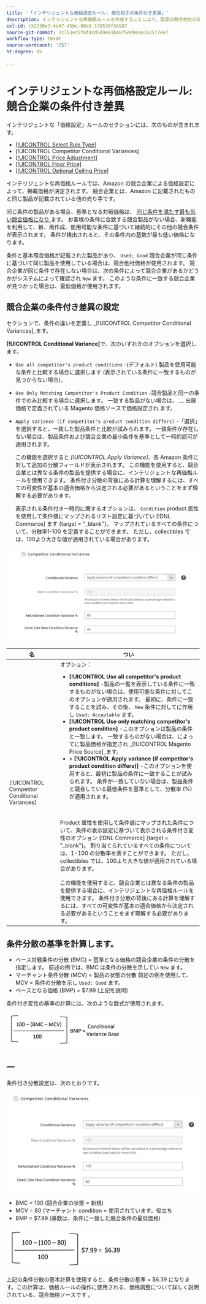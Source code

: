 ```yaml
---
title: '「インテリジェントな価格設定ルール: 競合相手の条件付き差異」'
description: インテリジェントな再価格ルールを作成することにより、製品の競合他社の価格と状態に基づいて、Amazon のリスト価格を決定します。
exl-id: c52230e3-4e47-45bc-80e0-170530f58987
source-git-commit: 2c753ec5f6f4cd509e61b4875e09e9a1a2577ee7
workflow-type: tm+mt
source-wordcount: '757'
ht-degree: 0%

---
```


# インテリジェントな再価格設定ルール: 競合企業の条件付き差異

インテリジェントな「価格設定」ルールのセクションには、次のものが含まれます。

- [[!UICONTROL Select Rule Type]](./intelligent-repricing-rules.md)
- [!UICONTROL Competitor Conditional Variances]
- [[!UICONTROL Price Adjustment]](./price-adjustment.md)
- [[!UICONTROL Floor Price]](./floor-price.md)
- [[!UICONTROL Optional Ceiling Price]](./optional-ceiling-price.md)

インテリジェントな再価格ルールでは、Amazon の競合企業による価格設定によって、掲載価格が決定されます。 競合企業とは、Amazon に記載されたものと同じ製品が記載されている他の売り手です。

同じ条件の製品がある場合、基準となる対戦価格は、 [ 同じ条件を満たす最も低い競合価格になり ](./lowest-competitor-pricing.md) ます。 お客様の条件に合致する競合製品がない場合、新機能を利用して、新、再作成、使用可能な条件に基づいて継続的にその他の競合条件が表示されます。 条件が検出されると、その条件内の基数が最も低い価格になります。

条件と基本照合価格が記載された製品があり、 `Used; Good` 競合企業が同じ条件に基づいて同じ製品を使用している場合は、競合他社価格が使用されます。 競合企業が同じ条件で存在しない場合は、次の条件によって競合企業があるかどうかがシステムによって確認され `New` ます。 このような条件に一致する競合企業が見つかった場合は、最低価格が使用されます。

## 競合企業の条件付き差異の設定

セクションで、条件の違いを定義し _[!UICONTROL Competitor Conditional Variances]_ます。

**[!UICONTROL Conditional Variance]**&#x200B;で、次のいずれかのオプションを選択します。

- `Use all competitor's product conditions` -(デフォルト) 製品を使用可能な条件と比較する場合に選択します (表示されている条件に一致するものが見つからない場合)。

- `Use Only Matching Competitor's Product Condition` -競合製品と同一の条件でのみ比較する場合に選択します。 一致する製品がない場合は、 __ 出展価格で定義されている Magento 価格ソースで価格設定され [ ](./listing-price.md) ます。

- `Apply Variance (if competitor's product condition differs)` -「選択」を選択すると、一致した製品条件と比較が試みられます。 一致条件が存在しない場合は、製品条件および競合企業の最小条件を基準として一時的認可が適用されます。

   この機能を選択すると _[!UICONTROL Apply Variance]_、各 Amazon 条件に対して追加の分散フィールドが表示されます。 この機能を使用すると、競合企業とは異なる条件の製品を提供する場合に、インテリジェントな再価格ルールを使用できます。 条件付き分散の背後にある計算を理解するには、すべての可変性が基本の適合価格から決定される必要があるということをまず理解する必要があります。

   表示される条件付き一時的に関するオプションは、 `Condition` product 属性を使用して条件値にマップされるリスト設定に基づいてい [!DNL Commerce] [ ](https://docs.magento.com/user-guide/catalog/product-attributes.html) ます {target = &quot;_blank&quot;}。 マップされているすべての条件について、分散率1-100 を定義することができます。 ただし、collectibles では、100より大きな値が適用されている場合があります。

![インテリジェントな再価格設定ルール-競合企業の条件付き差異](assets/amazon-competitor-cond-variances.png)

| 名 | つい |
|--- |--- |
| [!UICONTROL Competitor Conditional Variances] | オプション： <ul><li>**[!UICONTROL Use all competitor's product conditions]** -製品の一覧を表示している条件に一致するものがない場合は、使用可能な条件に対してこのオプションが適用されます。 最初に、条件に一致することを試み、その後、 `New` 条件に対してに作用し `Used; Acceptable` ます。</li><li>**[!UICONTROL Use only matching competitor's product condition]** -このオプションは製品の条件と一致します。 一致するものがない場合は、によってに製品価格が指定され _[!UICONTROL Magento Price Source]_ます。</li><li>> **[!UICONTROL Apply variance (if competitor's product condition differs)]** -このオプションを使用すると、最初に製品の条件に一致することが試みられます。 条件が一致していない場合は、製品条件と競合している最低条件を基準として、分散率 (%) が適用されます。</li></ul><br><br>Product 属性を使用して条件値にマップされた条件について、条件の表示設定に基づいて表示される条件付き変性のオプション [!DNL Commerce] [ ](https://docs.magento.com/user-guide/catalog/product-attributes.html) {target = &quot;_blank&quot;}。 割り当てられているすべての条件については、1-100 の分散率を表すことができます。 ただし、collectibles では、100より大きな値が適用されている場合があります。<br><br>この機能を使用すると、競合企業とは異なる条件の製品を提供する場合に、インテリジェントな再価格ルールを使用できます。 条件付き分散の背後にある計算を理解するには、すべての可変性が基本の適合価格から決定される必要があるということをまず理解する必要があります。 |

## 条件分散の基準を計算します。

- ベース対戦条件の分散 (BMC) = 基準となる価格の競合企業の条件の分散を指定します。 前述の例では、BMC は条件の分散を示してい `New` ます。
- マーチャント条件分散 (MCV) = 製品の状態の分散 前述の例を使用して、MCV = 条件の分散を示し `Used; Good` ます。
- ベースとなる価格 (BMP) = $7.99 (上記を説明)

条件付き変性の基準の計算には、次のような数式が使用されます。

![条件付き差異基準計算式](assets/amazon-cond-variance-calc-1.png)

## 一

条件付き分散設定は、次のとおりです。

![条件付き変性の設定例](assets/amazon-cond-variances.png)

- BMC = 100 (競合企業の状態 = 新規)
- MCV = 80 (マーチャント condition = 使用されています。役立ち
- BMP = $7.99 (基数は、条件に一致した競合条件の最低価格)

![条件付き変性の基本計算の例](assets/amazon-cond-variance-calc-2.png)

上記の条件分散の基本計算を使用すると、条件分散の基準 = $6.39 になります。この計算は、価格ルールの操作に使用される、価格調整について詳しく説明されている、競合価格ソースです [ ](./price-adjustment.md) 。
